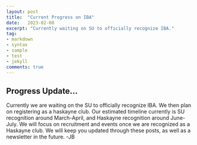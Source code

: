 ```yaml
---
layout: post
title:  "Current Progress on IBA"
date:   2023-02-08
excerpt: "Currently waiting on SU to officially recognize IBA."
tag:
- markdown 
- syntax
- sample
- test
- jekyll
comments: true
---
```


## Progress Update...

Currently we are waiting on the SU to officially recognize IBA. We then plan on registering as a haskayne club. Our estimated timeline currently is SU recognition around March-April, and Haskayne recognition around June-July. We will focus on recruitment and events once we are recognized as a Haskayne club. We will keep you updated through these posts, as well as a newsletter in the future. -JB
